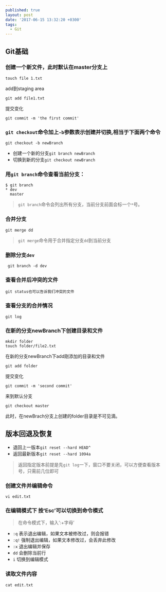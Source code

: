 ```yaml
---
published: true
layout: post
date: '2017-06-15 13:32:20 +0300'
tags:
  - Git
---
```

## Git基础

### 创建一个新文件，此时默认在master分支上

```
touch file 1.txt
```

add到staging area

```
git add file1.txt
```

提交变化

```
git commit -m 'the first commit'
```
### `git checkout`命令加上`-b`参数表示创建并切换,相当于下面两个命令

```
git checkout -b newBranch
```
- 创建一个新的分支`git branch newBranch`
- 切换到新的分支`git checkout newBranch`

### 用`git branch`命令查看当前分支：

```
$ git branch
* dev
  master
```
>`git branch`命令会列出所有分支，当前分支前面会标一个`*`号。

### 合并分支


```
git merge dd 
```

>`git merge`命令用于合并指定分支`dd`到当前分支

### 删除分支`dev`

```
 git branch -d dev
```
### 查看合并后冲突的文件

```
git status也可以告诉我们冲突的文件
```

### 查看分支的合并情况

```
git log
```
### 在新的分支newBranch下创建目录和文件

```
mkdir folder
touch folder/file2.txt
```

在新的分支newBranch下add刚添加的目录和文件

```
git add folder
```

提交变化

```
git commit -m 'second commit'
```

来到默认分支

```
git checkout master
```
此时，在newBrach分支上创建的folder目录是不可见滴。

## 版本回退及恢复

- 退回上一版本`git reset --hard HEAD^`
- 返回最新版本`git reset --hard 1094a` 
>返回指定版本前提是先`git log`一下，窗口不要关闭，可以方便查看版本号，只需前几位即可

### 创建文件并编辑命令
```
vi edit.txt 
```

### 在编辑模式下 按‘Esc’可以切换到命令模式

>在命令模式下，输入‘:+字母’

- `:q` 	表示退出编辑，如果文本被修改过，则会报错
- `:q!` 	强制退出编辑，如果文本修改过，会丢弃此修改
- `:x` 	退出编辑并保存
- `dd` 	会删除当前行
- `i` 	切换到编辑模式


### 读取文件内容

```
cat edit.txt
```
